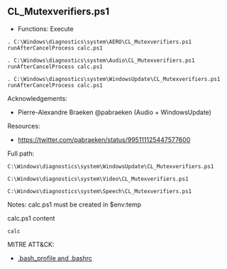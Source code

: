 ## CL_Mutexverifiers.ps1

* Functions: Execute

```
. C:\Windows\diagnostics\system\AERO\CL_Mutexverifiers.ps1   
runAfterCancelProcess calc.ps1
```
```
. C:\Windows\diagnostics\system\Audio\CL_Mutexverifiers.ps1   
runAfterCancelProcess calc.ps1
```
```
. C:\Windows\diagnostics\system\WindowsUpdate\CL_Mutexverifiers.ps1   
runAfterCancelProcess calc.ps1
```


Acknowledgements:
* Pierre-Alexandre Braeken @pabraeken (Audio + WindowsUpdate)

Resources:
* https://twitter.com/pabraeken/status/995111125447577600

Full path:
```
C:\Windows\diagnostics\system\WindowsUpdate\CL_Mutexverifiers.ps1 
```
```
C:\Windows\diagnostics\system\Video\CL_Mutexverifiers.ps1 
```
```
C:\Windows\diagnostics\system\Speech\CL_Mutexverifiers.ps1 
```

Notes:
calc.ps1 must be created in $env:temp

calc.ps1 content
```
calc
```



 
MITRE ATT&CK:
* [.bash_profile and .bashrc](https://attack.mitre.org/wiki/Technique/T1156)
